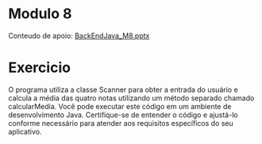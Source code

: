 # Modulo 8

Conteudo de apoio: [BackEndJava_M8.pptx](https://github.com/michelecodes/backend-modulo-8/files/14150106/BackEndJava_M8.pptx)

# Exercicio
O programa utiliza a classe Scanner para obter a entrada do usuário e calcula a média das quatro notas utilizando um método separado chamado calcularMedia. Você pode executar este código em um ambiente de desenvolvimento Java. Certifique-se de entender o código e ajustá-lo conforme necessário para atender aos requisitos específicos do seu aplicativo.
